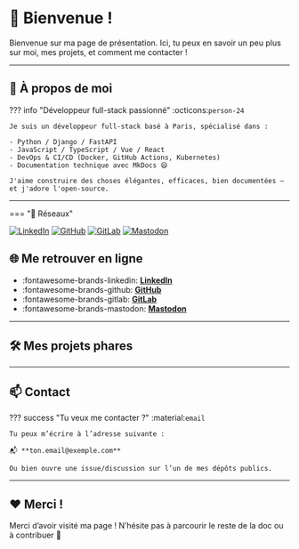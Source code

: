 
# 👋 Bienvenue !

Bienvenue sur ma page de présentation. Ici, tu peux en savoir un peu plus sur moi, mes projets, et comment me contacter !

---

## 👤 À propos de moi

??? info "Développeur full-stack passionné"
    :octicons:`person-24`

    Je suis un développeur full-stack basé à Paris, spécialisé dans :

    - Python / Django / FastAPI
    - JavaScript / TypeScript / Vue / React
    - DevOps & CI/CD (Docker, GitHub Actions, Kubernetes)
    - Documentation technique avec MkDocs 😄

    J'aime construire des choses élégantes, efficaces, bien documentées — et j'adore l'open-source.

---
=== "💼 Réseaux"

[![LinkedIn](https://img.shields.io/badge/-LinkedIn-blue?style=for-the-badge&logo=linkedin&logoColor=white)](https://www.linkedin.com/in/ton-nom)
[![GitHub](https://img.shields.io/badge/-GitHub-black?style=for-the-badge&logo=github)](https://github.com/tonpseudo)
[![GitLab](https://img.shields.io/badge/-GitLab-FC6D26?style=for-the-badge&logo=gitlab)](https://gitlab.com/tonpseudo)
[![Mastodon](https://img.shields.io/badge/-Mastodon-6364FF?style=for-the-badge&logo=mastodon)](https://mastodon.social/@tonpseudo)




## 🌐 Me retrouver en ligne


<div class="grid cards" style="grid-template-columns: repeat(4, 1fr);" markdown>

- :fontawesome-brands-linkedin: [**LinkedIn**](https://www.linkedin.com/in/ton-nom)
- :fontawesome-brands-github: [**GitHub**](https://github.com/tonpseudo)
- :fontawesome-brands-gitlab: [**GitLab**](https://gitlab.com/tonpseudo)
- :fontawesome-brands-mastodon: [**Mastodon**](https://mastodon.social/@tonpseudo)

</div>

---

## 🛠️ Mes projets phares


---

## 📫 Contact

??? success "Tu veux me contacter ?"
    :material:`email`

    Tu peux m’écrire à l’adresse suivante :

    📬 **ton.email@exemple.com**

    Ou bien ouvre une issue/discussion sur l’un de mes dépôts publics.

---

## ❤️ Merci !

Merci d’avoir visité ma page ! N’hésite pas à parcourir le reste de la doc ou à contribuer 🚀
